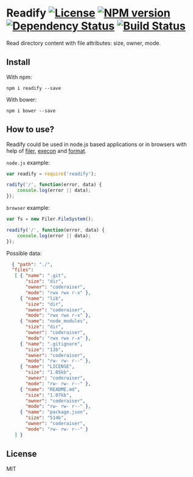 # Readify [![License][LicenseIMGURL]][LicenseURL] [![NPM version][NPMIMGURL]][NPMURL] [![Dependency Status][DependencyStatusIMGURL]][DependencyStatusURL] [![Build Status][BuildStatusIMGURL]][BuildStatusURL]

[NPMIMGURL]:                https://img.shields.io/npm/v/readify.svg?style=flat
[BuildStatusIMGURL]:        https://img.shields.io/travis/coderaiser/readify/master.svg?style=flat
[DependencyStatusIMGURL]:   https://img.shields.io/gemnasium/coderaiser/readify.svg?style=flat
[LicenseIMGURL]:            https://img.shields.io/badge/license-MIT-317BF9.svg?style=flat
[NPMURL]:                   https://npmjs.org/package/readify "npm"
[BuildStatusURL]:           https://travis-ci.org/coderaiser/readify  "Build Status"
[DependencyStatusURL]:      https://gemnasium.com/coderaiser/readify "Dependency Status"
[LicenseURL]:               https://tldrlegal.com/license/mit-license "MIT License"



Read directory content with file attributes: size, owner, mode.

## Install

With npm:

```
npm i readify --save
```

With bower:

```
npm i bower --save
```

## How to use?

Readify could be used in node.js based applications or in browsers
with help of [filer](https://github.com/filerjs/filer "Node-like file system for browsers"), [execon](https://github.com/coderaiser/execon "Patterns of function calls") and [format](https://github.com/coderaiser/format-io "Node library for format size, permissions").

`node.js` example:

```js
var readify = require('readify');

radify('/', function(error, data) {
    console.log(error || data);
});
```

`browser` example:

```js
var fs = new Filer.FileSystem();

readify('/', function(error, data) {
    console.log(error || data);
});
```

Possible data:

```json
  { "path": "./",
  "files":
   [ { "name": ".git",
       "size": "dir",
       "owner": "coderaiser",
       "mode": "rwx rwx r-x" },
     { "name": "lib",
       "size": "dir",
       "owner": "coderaiser",
       "mode": "rwx rwx r-x" },
     { "name": "node_modules",
       "size": "dir",
       "owner": "coderaiser",
       "mode": "rwx rwx r-x" },
     { "name": ".gitignore",
       "size": "13b",
       "owner": "coderaiser",
       "mode": "rw- rw- r--" },
     { "name": "LICENSE",
       "size": "1.05kb",
       "owner": "coderaiser",
       "mode": "rw- rw- r--" },
     { "name": "README.md",
       "size": "1.07kb",
       "owner": "coderaiser",
       "mode": "rw- rw- r--" },
     { "name": "package.json",
       "size": "514b",
       "owner": "coderaiser",
       "mode": "rw- rw- r--" }
   ] }
```

## License

MIT
